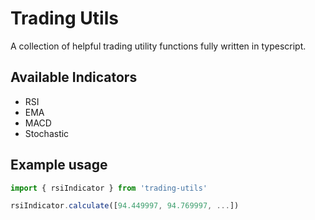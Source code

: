 # Trading Utils

A collection of helpful trading utility functions fully written in typescript.

## Available Indicators

* RSI
* EMA
* MACD
* Stochastic

## Example usage

```typescript
import { rsiIndicator } from 'trading-utils'

rsiIndicator.calculate([94.449997, 94.769997, ...])
```